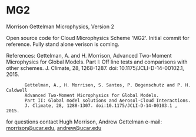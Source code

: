 # MG2
Morrison Gettelman Microphysics, Version 2

Open source code for Cloud Microphysics Scheme 'MG2'. Initial commit for reference. Fully stand alone verison is coming.

References: 
           Gettelman, A. and H. Morrison, Advanced Two-Moment Microphysics for Global Models. 
           Part I: Off line tests and comparisons with other schemes. 
           J. Climate, 28, 1268-1287. doi: 10.1175/JCLI-D-14-00102.1, 2015. 

           Gettelman, A., H. Morrison, S. Santos, P. Bogenschutz and P. H. Caldwell 
           Advanced Two-Moment Microphysics for Global Models. 
           Part II: Global model solutions and Aerosol-Cloud Interactions. 
           J. Climate, 28, 1288-1307. doi:10.1175/JCLI-D-14-00103.1 , 2015. 

for questions contact Hugh Morrison, Andrew Gettelman
e-mail: morrison@ucar.edu, andrew@ucar.edu
